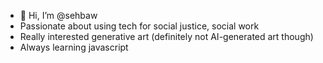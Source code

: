 - 👋 Hi, I’m @sehbaw
- Passionate about using tech for social justice, social work
- Really interested generative art (definitely not AI-generated art though)
- Always learning javascript
<!---
sehbaw/sehbaw is a ✨ special ✨ repository because its `README.md` (this file) appears on your GitHub profile.
You can click the Preview link to take a look at your changes.
--->
